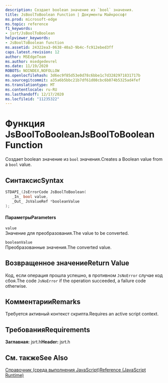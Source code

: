 ```yaml
---
description: Создает boolean значение из `bool` значения.
title: JsBoolToBoolean Function | Документы Майкрософт
ms.prod: microsoft-edge
ms.topic: reference
f1_keywords:
- jsrt/JsBoolToBoolean
helpviewer_keywords:
- JsBoolToBoolean function
ms.assetid: 24322ea3-0638-40a3-9b4c-fc912ebed3ff
caps.latest.revision: 12
author: MSEdgeTeam
ms.author: msedgedevrel
ms.date: 11/19/2020
ROBOTS: NOINDEX,NOFOLLOW
ms.openlocfilehash: 3d6ec9f85d53e0d78c6bbe1c7d3282971831717b
ms.sourcegitcommit: a35a6b5bbc21b7df61d08cbc6b074b5325ad4fef
ms.translationtype: MT
ms.contentlocale: ru-RU
ms.lasthandoff: 12/17/2020
ms.locfileid: "11235322"
---
```

# <span data-ttu-id="21a63-103">Функция JsBoolToBoolean</span><span class="sxs-lookup"><span data-stu-id="21a63-103">JsBoolToBoolean Function</span></span>

<span data-ttu-id="21a63-104">Создает boolean значение из `bool` значения.</span><span class="sxs-lookup"><span data-stu-id="21a63-104">Creates a Boolean value from a `bool` value.</span></span>  
  
## <span data-ttu-id="21a63-105">Синтаксис</span><span class="sxs-lookup"><span data-stu-id="21a63-105">Syntax</span></span>  
  
```cpp  
STDAPI_(JsErrorCode JsBoolToBoolean(  
   _In_ bool value,  
   _Out_ JsValueRef *booleanValue  
);  
```  
  
#### <span data-ttu-id="21a63-106">Параметры</span><span class="sxs-lookup"><span data-stu-id="21a63-106">Parameters</span></span>  
 `value`  
 <span data-ttu-id="21a63-107">Значение для преобразования.</span><span class="sxs-lookup"><span data-stu-id="21a63-107">The value to be converted.</span></span>  
  
 `booleanValue`  
 <span data-ttu-id="21a63-108">Преобразованные значения.</span><span class="sxs-lookup"><span data-stu-id="21a63-108">The converted value.</span></span>  
  
## <span data-ttu-id="21a63-109">Возвращенное значение</span><span class="sxs-lookup"><span data-stu-id="21a63-109">Return Value</span></span>  
 <span data-ttu-id="21a63-110">Код, если операция прошла успешно, в противном `JsNoError` случае код сбоя.</span><span class="sxs-lookup"><span data-stu-id="21a63-110">The code `JsNoError` if the operation succeeded, a failure code otherwise.</span></span>  
  
## <span data-ttu-id="21a63-111">Комментарии</span><span class="sxs-lookup"><span data-stu-id="21a63-111">Remarks</span></span>  
 <span data-ttu-id="21a63-112">Требуется активный контекст скрипта.</span><span class="sxs-lookup"><span data-stu-id="21a63-112">Requires an active script context.</span></span>  
  
## <span data-ttu-id="21a63-113">Требования</span><span class="sxs-lookup"><span data-stu-id="21a63-113">Requirements</span></span>  
 <span data-ttu-id="21a63-114">**Заглавная:** jsrt.h</span><span class="sxs-lookup"><span data-stu-id="21a63-114">**Header:** jsrt.h</span></span>  
  
## <span data-ttu-id="21a63-115">См. также</span><span class="sxs-lookup"><span data-stu-id="21a63-115">See Also</span></span>  
 [<span data-ttu-id="21a63-116">Справочник (среда выполнения JavaScript)</span><span class="sxs-lookup"><span data-stu-id="21a63-116">Reference (JavaScript Runtime)</span></span>](../chakra-hosting/reference-javascript-runtime.md)
